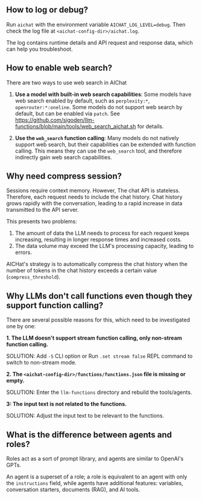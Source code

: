 ## How to log or debug?

Run `aichat` with the environment variable `AICHAT_LOG_LEVEL=debug`. Then check the log file at `<aichat-config-dir>/aichat.log`.

The log contains runtime details and API request and response data, which can help you troubleshoot.

## How to enable web search?

There are two ways to use web search in AIChat

1. **Use a model with built-in web search capabilities**: Some models have web search enabled by default, such as `perplexity:*`, `openrouter:*:oneline`. Some models do not support web search by default, but can be enabled via `patch`. See https://github.com/sigoden/llm-functions/blob/main/tools/web_search_aichat.sh for details.

2. **Use the `web_search` function calling**: Many models do not natively support web search, but their capabilities can be extended with function calling. This means they can use the `web_search` tool, and therefore indirectly gain web search capabilities.

## Why need compress session?

Sessions require context memory. However, The chat API is stateless. Therefore, each request needs to include the chat history.
Chat history grows rapidly with the conversation, leading to a rapid increase in data transmitted to the API server.

This presents two problems:

1. The amount of data the LLM needs to process for each request keeps increasing, resulting in longer response times and increased costs.
2. The data volume may exceed the LLM's processing capacity, leading to errors.

AICHat's strategy is to automatically compress the chat history when the number of tokens in the chat history exceeds a certain value (`compress_threshold`).

## Why LLMs don't call functions even though they support function calling?

There are several possible reasons for this, which need to be investigated one by one:

**1. The LLM doesn't support stream function calling, only non-stream function calling.**

SOLUTION: Add `-S` CLI option or Run `.set stream false` REPL command to switch to non-stream mode.

**2. The `<aichat-config-dir>/functions/functions.json` file is missing or empty.**

SOLUTION: Enter the `llm-functions` directory and rebuild the tools/agents.

**3: The input text is not related to the functions.**

SOLUTION: Adjust the input text to be relevant to the functions.

## What is the difference between agents and roles?

Roles act as a sort of prompt library, and agents are similar to OpenAI's GPTs.

An agent is a superset of a role; a role is equivalent to an agent with only the `instructions` field, while agents have additional features: variables, conversation starters, documents (RAG), and AI tools.
